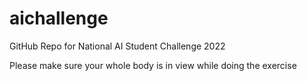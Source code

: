 # aichallenge
GitHub Repo for National AI Student Challenge 2022

Please make sure your whole body is in view while doing the exercise



